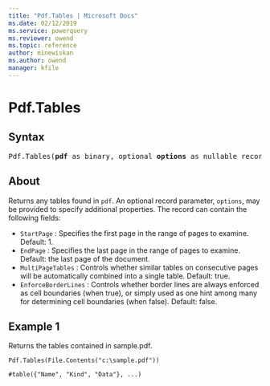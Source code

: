```yaml
---
title: "Pdf.Tables | Microsoft Docs"
ms.date: 02/12/2019
ms.service: powerquery
ms.reviewer: owend
ms.topic: reference
author: minewiskan
ms.author: owend
manager: kfile
---
```

# Pdf.Tables

## Syntax

<pre>
Pdf.Tables(<b>pdf</b> as binary, optional <b>options</b> as nullable record) as table
</pre>
  
## About  

Returns any tables found in <code>pdf</code>. An optional record parameter, <code>options</code>, may be provided to specify additional properties. The record can contain the following fields: <ul> <li><code>StartPage</code> : Specifies the first page in the range of pages to examine. Default: 1.</li> <li><code>EndPage</code> : Specifies the last page in the range of pages to examine. Default: the last page of the document.</li> <li><code>MultiPageTables</code> : Controls whether similar tables on consecutive pages will be automatically combined into a single table. Default: true.</li> <li><code>EnforceBorderLines</code> : Controls whether border lines are always enforced as cell boundaries (when true), or simply used as one hint among many for determining cell boundaries (when false). Default: false.</li> </ul> 

## Example 1

Returns the tables contained in sample.pdf.

```powerquery-m
Pdf.Tables(File.Contents("c:\sample.pdf"))
```

`#table({"Name", "Kind", "Data"}, ...)`
